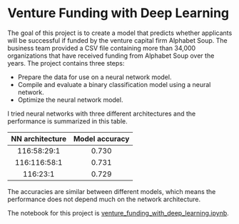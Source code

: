 # Venture Funding with Deep Learning

The goal of this project is to create a model that predicts whether applicants will be successful if funded by the venture capital firm Alphabet Soup. The business team provided a CSV file containing more than 34,000 organizations that have received funding from Alphabet Soup over the years. The project contains three steps:

* Prepare the data for use on a neural network model.
* Compile and evaluate a binary classification model using a neural network.
* Optimize the neural network model.

I tried neural networks with three different architectures and the performance is summarized in this table. 

| NN architecture | Model accuracy |
| :--------: | :-------: |
| 116:58:29:1 | 0.730 |
| 116:116:58:1 | 0.731 |
| 116:23:1 | 0.729 |

The accuracies are similar between different models, which means the performance does not depend much on the network architecture. 

The notebook for this project is [venture_funding_with_deep_learning.ipynb](venture_funding_with_deep_learning.ipynb).